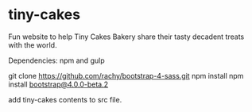 # tiny-cakes
Fun website to help Tiny Cakes Bakery share their tasty decadent treats with the world.

Dependencies:
npm and gulp 

git clone https://github.com/rachy/bootstrap-4-sass.git
npm install
npm install bootstrap@4.0.0-beta.2

add tiny-cakes contents to src file.
